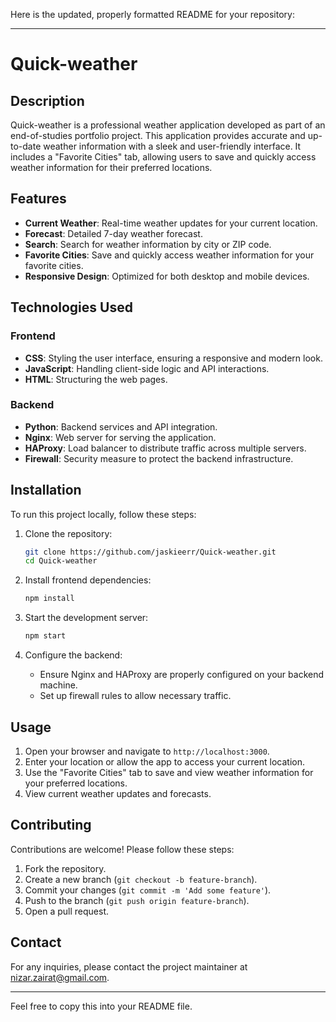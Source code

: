 Here is the updated, properly formatted README for your repository:

---

# Quick-weather

## Description

Quick-weather is a professional weather application developed as part of an end-of-studies portfolio project. This application provides accurate and up-to-date weather information with a sleek and user-friendly interface. It includes a "Favorite Cities" tab, allowing users to save and quickly access weather information for their preferred locations.

## Features

- **Current Weather**: Real-time weather updates for your current location.
- **Forecast**: Detailed 7-day weather forecast.
- **Search**: Search for weather information by city or ZIP code.
- **Favorite Cities**: Save and quickly access weather information for your favorite cities.
- **Responsive Design**: Optimized for both desktop and mobile devices.

## Technologies Used

### Frontend

- **CSS**: Styling the user interface, ensuring a responsive and modern look.
- **JavaScript**: Handling client-side logic and API interactions.
- **HTML**: Structuring the web pages.

### Backend

- **Python**: Backend services and API integration.
- **Nginx**: Web server for serving the application.
- **HAProxy**: Load balancer to distribute traffic across multiple servers.
- **Firewall**: Security measure to protect the backend infrastructure.

## Installation

To run this project locally, follow these steps:

1. Clone the repository:
   ```bash
   git clone https://github.com/jaskieerr/Quick-weather.git
   cd Quick-weather
   ```

2. Install frontend dependencies:
   ```bash
   npm install
   ```

3. Start the development server:
   ```bash
   npm start
   ```

4. Configure the backend:
   - Ensure Nginx and HAProxy are properly configured on your backend machine.
   - Set up firewall rules to allow necessary traffic.

## Usage

1. Open your browser and navigate to `http://localhost:3000`.
2. Enter your location or allow the app to access your current location.
3. Use the "Favorite Cities" tab to save and view weather information for your preferred locations.
4. View current weather updates and forecasts.

## Contributing

Contributions are welcome! Please follow these steps:

1. Fork the repository.
2. Create a new branch (`git checkout -b feature-branch`).
3. Commit your changes (`git commit -m 'Add some feature'`).
4. Push to the branch (`git push origin feature-branch`).
5. Open a pull request.

## Contact

For any inquiries, please contact the project maintainer at nizar.zairat@gmail.com.

---

Feel free to copy this into your README file.
